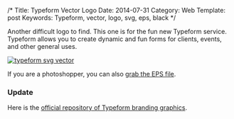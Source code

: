 /*
Title: Typeform Vector Logo
Date: 2014-07-31
Category: Web
Template: post
Keywords: Typeform, vector, logo, svg, eps, black
*/

Another difficult logo to find. This one is for the fun new Typeform service. Typeform allows you to create dynamic and fun forms for clients, events, and other general uses.

<div class="center">
  <a href="http://ohdoylerules.com/content/images/typeform.svg" title="typeform svg vector" target="_blank"><img alt="typeform svg vector" src="http://ohdoylerules.com/content/images/typeform.svg" ></a>
</div>

If you are a photoshopper, you can also <a href="http://ohdoylerules.com/content/images/typeform.eps" title="typeform eps vector" target="_blank">grab the EPS file</a>.

### Update

Here is the [official repository of Typeform branding graphics](http://bit.ly/WPjXfZ).
